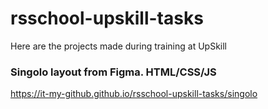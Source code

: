# rsschool-upskill-tasks
 Here are the projects made during training at UpSkill
 
 ### Singolo layout from Figma. HTML/CSS/JS 
 https://it-my-github.github.io/rsschool-upskill-tasks/singolo

